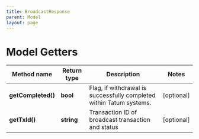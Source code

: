 ```yaml
---
title: BroadcastResponse
parent: Model
layout: page
---
```


# Model Getters

Method name | Return type | Description | Notes
------------ | ------------- | ------------- | -------------
**getCompleted()** | **bool** | Flag, if withdrawal is successfully completed within Tatum systems. | [optional]
**getTxId()** | **string** | Transaction ID of broadcast transaction and status | [optional]

